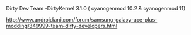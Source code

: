 Dirty Dev Team -DirtyKernel 3.1.0 ( cyanogenmod 10.2 & cyanogenmod 11)



http://www.androidiani.com/forum/samsung-galaxy-ace-plus-modding/349999-team-dirty-developers.html

